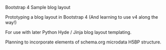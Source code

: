 Bootstrap 4 Sample blog layout

Prototyping a blog layout in Bootstrap 4 (And learning to use v4 along the way!)

For use with later Python Hyde / Jinja blog layout templating.

Planning to incorporate elements of schema.org microdata H5BP structure.
